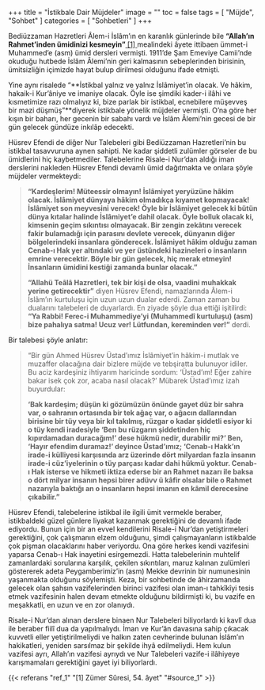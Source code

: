 +++
title = "İstikbale Dair Müjdeler"
image = ""
toc = false
tags = [
    "Müjde",
    "Sohbet"
]
categories = [
    "Sohbetleri"
]
+++

Bediüzzaman Hazretleri Âlem-i İslâm’ın en karanlık günlerinde bile  **“Allah’ın Rahmet’inden ümidinizi kesmeyin”**<a name="source_1" href="#ref_1"> [1] </a>mealindeki âyete ittibaen ümmet-i Muhammed’e (asm) ümid dersleri vermişti. 1911’de Şam Emeviye Camii’nde okuduğu hutbede İslâm Âlemi’nin geri kalmasının sebeplerinden birisinin, ümitsizliğin içimizde hayat bulup dirilmesi olduğunu ifade etmişti.

Yine aynı risalede “**İstikbal yalnız ve yalnız İslâmiyet’in olacak. Ve hâkim, hakaik-i Kur’âniye ve imaniye olacak. Öyle ise şimdiki kader-i ilâhi ve kısmetimize razı olmalıyız ki, bize parlak bir istikbal, ecnebilere müşevveş bir mazi düşmüş”**diyerek istikbale yönelik müjdeler vermişti. O’na göre her kışın bir baharı, her gecenin bir sabahı vardı ve İslâm Âlemi’nin gecesi de bir gün gelecek gündüze inkılâp edecekti.

Hüsrev Efendi de diğer Nur Talebeleri gibi Bediüzzaman Hazretleri’nin bu istikbal tasavvuruna aynen sahipti. Ne kadar şiddetli zulümler görseler de bu ümidlerini hiç kaybetmediler. Talebelerine Risale-i Nur’dan aldığı iman derslerini nakleden Hüsrev Efendi devamlı ümid dağıtmakta ve onlara şöyle müjdeler vermekteydi:

> **“Kardeşlerim! Müteessir olmayın! İslâmiyet yeryüzüne hâkim olacak. İslâmiyet dünyaya hâkim olmadıkça kıyamet kopmayacak! İslâmiyet son meyvesini verecek! Öyle bir İslâmiyet gelecek ki bütün dünya kıtalar halinde İslâmiyet’e dahil olacak. Öyle bolluk olacak ki, kimsenin geçim sıkıntısı olmayacak. Bir zengin zekâtını verecek fakir bulamadığı için parasını devlete verecek, dünyanın diğer bölgelerindeki insanlara gönderecek. İslâmiyet hâkim olduğu zaman Cenab-ı Hak yer altındaki ve yer üstündeki hazineleri o insanların emrine verecektir. Böyle bir gün gelecek, hiç merak etmeyin! İnsanların ümidini kestiği zamanda bunlar olacak.”**
> 
> **“Allahü Teâlâ Hazretleri, tek bir kişi de olsa, vaadini muhakkak yerine getirecektir”**  diyen Hüsrev Efendi, namazlarında Âlem-i İslâm’ın kurtuluşu için uzun uzun dualar ederdi. Zaman zaman bu dualarını talebeleri de duyarlardı. En ziyade şöyle dua ettiği işitilirdi:  **“Ya Rabbi! Ferec-i Muhammediye’yi (Muhammedî kurtuluşu) (asm) bize pahalıya satma! Ucuz ver! Lütfundan, kereminden ver!”** derdi.

Bir talebesi şöyle anlatır:

> “Bir gün Ahmed Hüsrev Üstad’ımız İslâmiyet’in hâkim-i mutlak ve muzaffer olacağına dair bizlere müjde ve tebşiratta bulunuyor idiler. Bu aciz kardeşiniz ihtiyarım haricinde sordum: ‘Üstad’ım! Eğer zahire bakar isek çok zor, acaba nasıl olacak?’ Mübarek Üstad’ımız izah buyurdular:
> 
> **‘Bak kardeşim; düşün ki gözümüzün önünde gayet düz bir sahra var, o sahranın ortasında bir tek ağaç var, o ağacın dallarından birisine bir tüy veya bir kıl takılmış, rüzgar o kadar şiddetli esiyor ki o tüy kendi iradesiyle ‘Ben bu rüzgarın şiddetinden hiç kıpırdamadan duracağım!’ dese hükmü nedir, durabilir mi?’ Ben, ‘Hayır efendim duramaz!’ deyince Üstad’ımız; ‘Cenab-ı Hakk’ın irade-i külliyesi karşısında arz üzerinde dört milyardan fazla insanın irade-i cüz’iyelerinin o tüy parçası kadar dahi hükmü yoktur. Cenab-ı Hak isterse ve hikmeti iktiza ederse bir an Rahmet nazarı ile baksa o dört milyar insanın hepsi birer adüvv ü kâfir olsalar bile o Rahmet nazarıyla baktığı an o insanların hepsi imanın en kâmil derecesine çıkabilir.”**

Hüsrev Efendi, talebelerine istikbal ile ilgili ümit vermekle beraber, istikbaldeki güzel günlere liyakat kazanmak gerektiğini de devamlı ifade ediyordu. Bunun için bir an evvel kendilerini Risale-i Nur’dan yetiştirmeleri gerektiğini, çok çalışmanın elzem olduğunu, şimdi çalışmayanların istikbalde çok pişman olacaklarını haber veriyordu. Ona göre herkes kendi vazifesini yaparsa Cenab-ı Hak inayetini esirgemezdi. Hatta talebelerinin muhtelif zamanlardaki sorularına karşılık, çekilen sıkıntıları, maruz kalınan zulümleri göstererek adeta Peygamberimiz’in (asm) Mekke devrinin bir numunesinin yaşanmakta olduğunu söylemişti. Keza, bir sohbetinde de âhirzamanda gelecek olan şahsın vazifelerinden birinci vazifesi olan iman-ı tahkîkîyi tesis etmek vazifesinin halen devam etmekte olduğunu bildirmişti ki, bu vazife en meşakkatli, en uzun ve en zor olanıydı.

Risale-i Nur’dan alınan derslere binaen Nur Talebeleri biliyorlardı ki kavlî dua ile beraber fiilî dua da yapılmalıydı. İman ve Kur’ân davasına sahip çıkacak kuvvetli eller yetiştirilmeliydi ve halkın zaten cevherinde bulunan İslâm’ın hakikatleri, yeniden sarsılmaz bir şekilde ihyâ edilmeliydi. Hem kulun vazifesi ayrı, Allah’ın vazifesi ayrıydı ve Nur Talebeleri vazife-i ilâhiyeye karışmamaları gerektiğini gayet iyi biliyorlardı.

{{< referans "ref_1" "[1] Zümer Sûresi, 54. âyet" "#source_1" >}}
